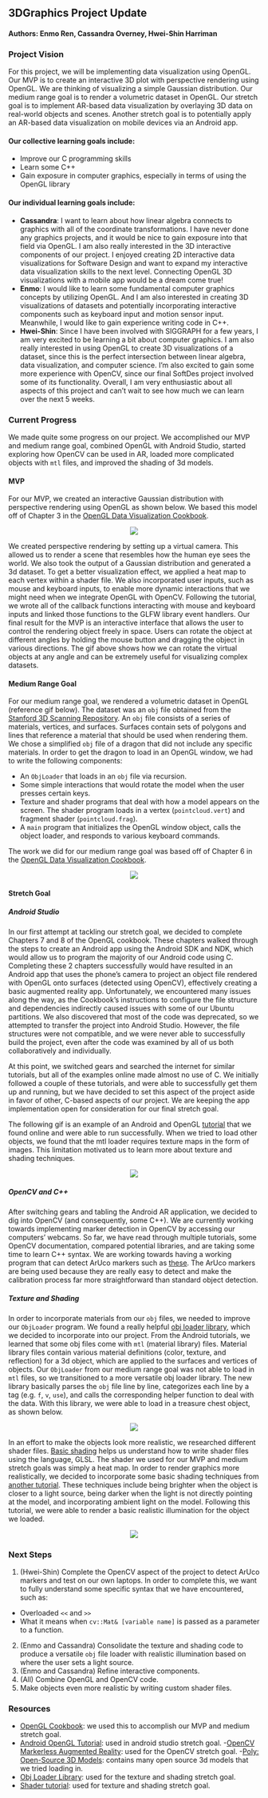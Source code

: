 ## 3DGraphics Project Update
#### Authors: Enmo Ren, Cassandra Overney, Hwei-Shin Harriman

### Project Vision
For this project, we will be implementing data visualization using OpenGL. Our MVP is to create an interactive 3D plot with perspective rendering using OpenGL. We are thinking of visualizing a simple Gaussian distribution. Our medium range goal is to render a volumetric dataset in OpenGL. Our stretch goal is to implement AR-based data visualization by overlaying 3D data on real-world objects and scenes. Another stretch goal is to potentially apply an AR-based data visualization on mobile devices via an Android app.
#### Our collective learning goals include:
- Improve our C programming skills
- Learn some C++
- Gain exposure in computer graphics, especially in terms of using the OpenGL library
#### Our individual learning goals include:
- **Cassandra**: I want to learn about how linear algebra connects to graphics with all of the coordinate transformations. I have never done any graphics projects, and it would be nice to gain exposure into that field via OpenGL. I am also really interested in the 3D interactive components of our project. I enjoyed creating 2D interactive data visualizations for Software Design and want to expand my interactive data visualization skills to the next level. Connecting OpenGL 3D visualizations with a mobile app would be a dream come true!
- **Enmo**: I would like to learn some fundamental computer graphics concepts by utilizing OpenGL. And I am also interested in creating 3D visualizations of datasets and potentially incorporating interactive components such as keyboard input and motion sensor input. Meanwhile, I would like to gain experience writing code in C++.
- **Hwei-Shin**: Since I have been involved with SIGGRAPH for a few years, I am very excited to be learning a bit about computer graphics. I am also really interested in using OpenGL to create 3D visualizations of a dataset, since this is the perfect intersection between linear algebra, data visualization, and computer science. I’m also excited to gain some more experience with OpenCV, since our final SoftDes project involved some of its functionality. Overall, I am very enthusiastic about all aspects of this project and can’t wait to see how much we can learn over the next 5 weeks.

### Current Progress
We made quite some progress on our project. We accomplished our MVP and medium range goal, combined OpenGL with Android Studio, started exploring how OpenCV can be used in AR, loaded more complicated objects with `mtl` files, and improved the shading of 3d models.     

#### MVP
For our MVP, we created an interactive Gaussian distribution with perspective rendering using OpenGL as shown below. We based this model off of Chapter 3 in the [OpenGL Data Visualization Cookbook](https://www.oreilly.com/library/view/opengl-data-visualization/9781782169727/).

<p align="center"> <img src ="https://github.com/Enmoren/SoftSys3DGraphics/blob/master/reports/tutorial3.gif"/> </p>

We created perspective rendering by setting up a virtual camera. This allowed us to render a scene that resembles how the human eye sees the world. We also took the output of a Gaussian distribution and generated a 3d dataset. To get a better visualization effect, we applied a heat map to each vertex within a shader file. We also incorporated user inputs, such as mouse and keyboard inputs, to enable more dynamic interactions that we might need when we integrate OpenGL with OpenCV. Following the tutorial, we wrote all of the callback functions interacting with mouse and keyboard inputs and linked those functions to the GLFW library event handlers. Our final result for the MVP is an interactive interface that allows the user to control the rendering object freely in space. Users can rotate the object at different angles by holding the mouse button and dragging the object in various directions. The gif above shows how we can rotate the virtual objects at any angle and can be extremely useful for visualizing complex datasets.

#### Medium Range Goal
For our medium range goal, we rendered a volumetric dataset in OpenGL (reference gif below). The dataset was an `obj` file obtained from the [Stanford 3D Scanning Repository](http://graphics.stanford.edu/data/3Dscanrep/). An `obj` file consists of a series of materials, vertices, and surfaces. Surfaces contain sets of polygons and lines that reference a material that should be used when rendering them. We chose a simplified `obj` file of a dragon that did not include any specific materials. In order to get the dragon to load in an OpenGL window, we had to write the following components:
-  An `ObjLoader` that loads in an `obj` file via recursion.
-  Some simple interactions that would rotate the model when the user presses certain keys.
-  Texture and shader programs that deal with how a model appears on the screen. The shader program loads in a vertex (`pointcloud.vert`) and fragment shader (`pointcloud.frag`).  
- A `main` program that initializes the OpenGL window object, calls the object loader, and responds to various keyboard commands.

The work we did for our medium range goal was based off of Chapter 6 in the [OpenGL Data Visualization Cookbook](https://www.oreilly.com/library/view/opengl-data-visualization/9781782169727/).      

<p align="center"> <img src ="https://github.com/Enmoren/SoftSys3DGraphics/blob/master/reports/dragon.gif"/> </p>

#### Stretch Goal
##### Android Studio
In our first attempt at tackling our stretch goal, we decided to complete Chapters 7 and 8 of the OpenGL cookbook. These chapters walked through the steps to create an Android app using the Android SDK and NDK, which would allow us to program the majority of our Android code using C. Completing these 2 chapters successfully would have resulted in an Android app that uses the phone’s camera to project an object file rendered with OpenGL onto surfaces (detected using OpenCV), effectively creating a basic augmented reality app. Unfortunately, we encountered many issues along the way, as the Cookbook’s instructions to configure the file structure and dependencies indirectly caused issues with some of our Ubuntu partitions. We also discovered that most of the code was deprecated, so we attempted to transfer the project into Android Studio. However, the file structures were not compatible, and we were never able to successfully build the project, even after the code was examined by all of us both collaboratively and individually.

At this point, we switched gears and searched the internet for similar tutorials, but all of the examples online made almost no use of C. We initially followed a couple of these tutorials, and were able to successfully get them up and running, but we have decided to set this aspect of the project aside in favor of other, C-based aspects of our project. We are keeping the app implementation open for consideration for our final stretch goal.

The following gif is an example of an Android and OpenGL [tutorial](https://github.com/doggycoder/AndroidOpenGLDemo) that we found online and were able to run successfully. When we tried to load other objects, we found that the mtl loader requires texture maps in the form of images. This limitation motivated us to learn more about texture and shading techniques.

<p align="center"> <img src ="https://github.com/Enmoren/SoftSys3DGraphics/blob/master/reports/android.gif"/> </p>

##### OpenCV and C++
After switching gears and tabling the Android AR application, we decided to dig into OpenCV (and consequently, some C++). We are currently working towards implementing marker detection in OpenCV by accessing our computers’ webcams. So far, we have read through multiple tutorials, some OpenCV documentation, compared potential libraries, and are taking some time to learn C++ syntax. We are working towards having a working program that can detect ArUco markers such as [these](https://docs.opencv.org/3.1.0/d5/dae/tutorial_aruco_detection.html). The ArUco markers are being used because they are really easy to detect and make the calibration process far more straightforward than standard object detection.

##### Texture and Shading
In order to incorporate materials from our `obj` files, we needed to improve our `ObjLoader` program. We found a really helpful [obj loader library](https://github.com/rlk/obj), which we decided to incorporate into our project. From the Android tutorials, we learned that some obj files come with `mtl` (material library) files. Material library files contain various material definitions (color, texture, and reflection) for a 3d object, which are applied to the surfaces and vertices of objects. Our `ObjLoader` from our medium range goal was not able to load in `mtl` files, so we transitioned to a more versatile obj loader library. The new library basically parses the `obj` file line by line, categorizes each line by a tag (e.g. `f`, `v`, `use`), and calls the corresponding helper function to deal with the data. With this library, we were able to load in a treasure chest object, as shown below.     

<p align="center"> <img src ="https://github.com/Enmoren/SoftSys3DGraphics/blob/master/reports/chest.gif"/> </p>


In an effort to make the objects look more realistic, we researched different shader files. [Basic shading](https://learnopengl.com/Getting-started/Shaders) helps us understand how to write shader files using the language, GLSL. The shader we used for our MVP and medium stretch goals was simply a heat map. In order to render graphics more realistically, we decided to incorporate some basic shading techniques from [another tutorial](http://www.opengl-tutorial.org/beginners-tutorials/tutorial-8-basic-shading/). These techniques include being brighter when the object is closer to a light source, being darker when the light is not directly pointing at the model, and incorporating ambient light on the model. Following this tutorial, we were able to render a basic realistic illumination for the object we loaded.
<p align="center"> <img src ="https://github.com/Enmoren/SoftSys3DGraphics/blob/master/reports/shader.png"/> </p>

### Next Steps
1. (Hwei-Shin) Complete the OpenCV aspect of the project to detect ArUco markers and test on our own laptops. In order to complete this, we want to fully understand some specific syntax that we have encountered, such as:
  - Overloaded `<<` and `>>`
  - What it means when `cv::Mat& [variable name]` is passed as a parameter to a function.
2. (Enmo and Cassandra) Consolidate the texture and shading code to produce a versatile `obj` file loader with realistic illumination based on where the user sets a light source.
3. (Enmo and Cassandra) Refine interactive components.
4. (All) Combine OpenGL and OpenCV code.
5. Make objects even more realistic by writing custom shader files.

### Resources
- [OpenGL Cookbook](https://www.oreilly.com/library/view/opengl-data-visualization/9781782169727/): we used this to accomplish our MVP and medium stretch goal.
- [Android OpenGL Tutorial](https://github.com/doggycoder/AndroidOpenGLDemo): used in android studio stretch goal.
-[OpenCV Markerless Augmented Reality](https://medium.com/@ahmetozlu93/marker-less-augmented-reality-by-opencv-and-opengl-531b2af0a130): used for the OpenCV stretch goal.
-[Poly: Open-Source 3D Models](https://poly.google.com/): contains many open source 3d models that we tried loading in.
- [Obj Loader Library](https://github.com/rlk/obj): used for the texture and shading stretch goal.
- [Shader tutorial](http://www.opengl-tutorial.org/): used for texture and shading stretch goal.
